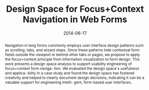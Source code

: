 ---
abstract: Navigation in long forms commonly employs user interface design patterns
  such as scrolling, tabs, and wizard steps. Since these patterns hide contextual
  form fields outside the viewport or behind other tabs or pages, we propose to apply
  the focus+context principle from information visualization to form design. This
  work presents a design space analysis to support usability engineering of focus+context
  form naviga- tion. We evaluated the design space´s usefulness and applica- bility
  in a case study and found the design space has fostered creativity and helped to
  clearly document design decisions, indicating it can be a valuable support for engineering
  intelli- gent, form-based user interfaces.
authors:
- Johannes Harms
- Christoph Wimmer
- Karin Kappel
- Thomas Grechenig
date: '2014-06-17'
featured: false
links:
- name: Publik
  url: https://publik.tuwien.ac.at/showentry.php?ID=235997&lang=1
publication_types:
- '0'
publishDate: '2014-06-17'
title: Design Space for Focus+Context Navigation in Web Forms
url_pdf: ''
---